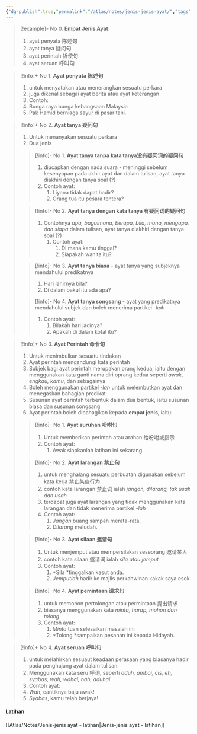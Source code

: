 ```yaml
---
{"dg-publish":true,"permalink":"/atlas/notes/jenis-jenis-ayat/","tags":["Tuition/BM/Material"]}
---
```



> [!example]- No 0. **Empat Jenis Ayat:** 
> 1. ayat penyata 陈述句
> 2. ayat tanya 疑问句
> 3. ayat perintah 祈使句
> 4. ayat seruan 呼叫句

> [!info]+ No 1. **Ayat penyata 陈述句**
> 1. untuk menyatakan atau menerangkan sesuatu perkara
> 2. juga dikenal sebagai ayat berita atau ayat keterangan
> 3. Contoh: 
>	1. Bunga raya bunga kebangsaan Malaysia
>	2. Pak Hamid berniaga sayur di pasar tani.

> [!info]+ No 2. **Ayat tanya 疑问句**
> 1. Untuk menanyakan sesuatu perkara
> 2. Dua jenis
> 
> > [!info]-	No 1. **Ayat tanya tanpa kata tanya没有疑问词的疑问句** 
> > 1. diucapkan dengan nada suara - meninggi sebelum kesenyapan pada akhir ayat dan dalam tulisan, ayat tanya diakhiri dengan tanya soal (?)
> > 2. Contoh ayat:
> > 	1. Liyana tidak dapat hadir?
> > 	2. Orang tua itu pesara tentera?
>
> > [!info]-	No 2. **Ayat tanya dengan kata tanya 有疑问词的疑问句**
> > 1. Contohnya *apa, bagaimana, berapa, bila, mana, mengapa, dan siapa* dalam tulisan, ayat tanya diakhiri dengan tanya soal (?)
> > 	1. Contoh ayat:
> > 		1. Di mana kamu tinggal?
> > 		2. Siapakah wanita itu?
>
> > [!info]- No 3. **Ayat tanya biasa** - ayat tanya yang subjeknya mendahului predikatnya
> > 1. Hari lahirnya bila?
> > 2. Di dalam bakul itu ada apa?
> 
> > [!info]-	No 4. **Ayat tanya songsang** - ayat yang predikatnya mendahului subjek dan boleh menerima partikei *-kah*
> > 1. Contoh ayat:
> > 	1. Bilakah hari jadinya?
> > 	2. Apakah di dalam kotal itu?

> [!info]+ No 3. **Ayat Perintah 命令句**
> 1. Untuk menimbulkan sesuatu tindakan
> 2. Ayat perintah mengandungi kata perintah
> 3. Subjek bagi ayat perintah merupakan orang kedua, iaitu dengan menggunakan kata ganti nama diri oprang kedua seperti *awak, engkau, kamu*, dan sebagainya
> 4. Boleh menggunakan partikel *-lah* untuk melembutkan ayat dan menegaskan bahagian predikat
> 5. Susunan ayat perintah terbentuk dalam dua bentuk, iaitu susunan biasa dan susunan songsang
> 6. Ayat perintah boleh dibahagikan kepada **empat jenis**, iaitu:
>
> > [!info]- No 1. **Ayat suruhan 吩咐句**
> > 1. Untuk memberikan perintah atau arahan 给吩咐或指示
> > 2. Contoh ayat:
> > 	1. Awak siapkanlah latihan ini sekarang.
> 
> > [!info]-	No 2. **Ayat larangan 禁止句**
> > 1. untuk menghalang sesuatu perbuatan digunakan sebelum kata kerja 禁止某些行为
> > 2. contoh kata larangan 禁止词 ialah *jangan, dilarang, tak usah dan usah* 
> > 3. terdapat juga ayat larangan yang tidak menggunakan kata larangan dan tidak menerima partikel *-lah*
> > 1. Contoh ayat:
> > 	1. *Jangan* buang sampah merata-rata.
> > 	2. *Dilarang* meludah.
> 
> > [!info]- No 3. **Ayat silaan 邀请句**
> > 1. Untuk menjemput atau mempersilakan seseorang 邀请某人
> > 2. contoh kata silaan 邀请词 ialah *sila atau jemput*
> > 3. Contoh ayat:
> > 	1. *Sila *tinggalkan kasut anda.
> > 	2. *Jemputlah* hadir ke majlis perkahwinan kakak saya esok.
> 
> > [!info]- No 4. **Ayat pemintaan 请求句**
> > 1. untuk memohon pertolongan atau permintaan 提出请求
> > 2. biasanya menggunakan kata *minta, harap, mohon dan tolong* 
> > 3. Contoh ayat:
> > 	1. *Minta* tuan selesaikan masalah ini
> > 	2. *Tolong *sampaikan pesanan ini kepada Hidayah.

> [!info]+ No 4. **Ayat seruan 呼叫句**
> 1. untuk melahirkan sesuaut keadaan perasaan yang biasanya hadir pada penghujung ayat dalam tulisan
> 2. Menggunakan kata seru 呼词, seperti *aduh, amboi, cis, eh, syabas, wah, wahai, nah, aduhai*
> 3. Contoh ayat:
> 	1. *Wah*, cantiknya baju awak!
> 	2. *Syabas*, kamu telah berjaya!

#### Latihan
[[Atlas/Notes/Jenis-jenis ayat - latihan\|Jenis-jenis ayat - latihan]]

